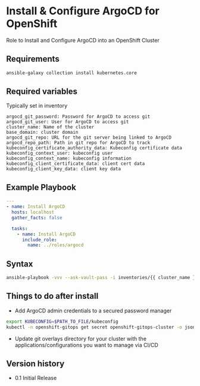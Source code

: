# Install & Configure ArgoCD for OpenShift

Role to Install and Configure ArgoCD into an OpenShift Cluster

## Requirements

```bash
ansible-galaxy collection install kubernetes.core
```

## Required variables

Typically set in inventory

```init
argocd_git_password: Password for ArgoCD to access git
argocd_git_user: User for ArgoCD to access git
cluster_name: Name of the cluster
base_domain: cluster domain
argocd_git_repo: URL for the git server being linked to ArgoCD
argocd_repo_path: Path in git repo for ArgoCD to track
kubeconfig_certificate_authority_data: Kubeconfig certificate data
kubeconfig_context_user: kubeconfig user
kubeconfig_context_name: kubeconfig information
kubeconfig_client_certificate_data: client cert data
kubeconfig_client_key_data: client key data
```

## Example Playbook

```yaml
---
- name: Install ArgoCD
  hosts: localhost
  gather_facts: false

  tasks:
    - name: Install ArgoCD
      include_role:
        name: ../roles/argocd
```

## Syntax

```bash
ansible-playbook -vvv --ask-vault-pass -i inventories/{{ cluster_name }}/hosts playbooks/install_argocd.yml
```

## Things to do after install

* Add ArgoCD admin credentials to a secured password manager

```bash
export KUBECONFIG=$PATH_TO_FILE/kubeconfig
kubectl -n openshift-gitops get secret openshift-gitops-cluster -o jsonpath="{.data.admin\.password}" | base64 -d
```

* Update git overlays directory for your cluster with the applications/configurations you want to manage via CI/CD

## Version history

* 0.1 Initial Release
